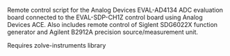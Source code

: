Remote control script for the Analog Devices EVAL-AD4134 ADC evaluation board connected to the EVAL-SDP-CH1Z control board using Analog Devices ACE. Also includes remote control of Siglent SDG6022X function generator and Agilent B2912A precision source/measurement unit.

Requires zolve-instruments library